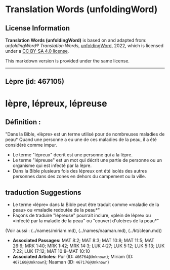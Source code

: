 # Translation Words (unfoldingWord)

## License Information

**Translation Words (unfoldingWord)** is based on and adapted from: _unfoldingWord® Translation Words_, [unfoldingWord](https://unfoldingword.org/utw), 2022, which is licensed under a [CC BY-SA 4.0 license](https://creativecommons.org/licenses/by-sa/4.0/legalcode.en).

This markdown version is provided under the same license.



--------------------------------

## Lèpre (id: 467105)

lèpre, lépreux, lépreuse
========================

Définition :
------------

"Dans la Bible, «lèpre» est un terme utilisé pour de nombreuses maladies de peau\* Quand une personne a eu une de ces maladies de la peau, il a été considéré comme impur.

* Le terme "lépreux" decrit est une personne qui a la lèpre.
* Le terme "lépreuse" est un mot qui décrit une partie de personne ou un organisme qui est infecté par la lèpre.
* Dans la Bible plusieurs fois des lépreux ont été isolés des autres personnes dans des zones en dehors du campement ou la ville.

traduction Suggestions
----------------------

* Le terme «lèpre» dans la Bible peut être traduit comme «maladie de la peau» ou «maladie redoutée de la peau\*"
* Façons de traduire "lépreuse" pourrait inclure, «plein de lèpre» ou «infecté par la maladie de la peau" ou "couvert d'ulcères de la peau\*"

(Voir aussi : (../names/miriam.md), (../names/naaman.md), (../kt/clean.md))

* **Associated Passages:** MAT 8:2; MAT 8:3; MAT 10:8; MAT 11:5; MAT 26:6; MRK 1:40; MRK 1:42; MRK 14:3; LUK 4:27; LUK 5:12; LUK 5:13; LUK 7:22; LUK 17:12; MAT 10:8–MAT 10:10
* **Associated Articles:** Pur (ID: `466764@Unknown`); Miriam (ID: `467160@Unknown`); Naaman (ID: `467176@Unknown`)

